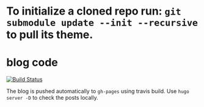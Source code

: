 # To initialize a cloned repo run: `git submodule update --init --recursive` to pull its theme.


# blog code
[![Build Status](https://api.travis-ci.org/romange/blog.svg)](https://travis-ci.org/romange/blog)

The blog is pushed automatically to `gh-pages` using travis build.
Use `hugo server -D` to check the posts locally.
